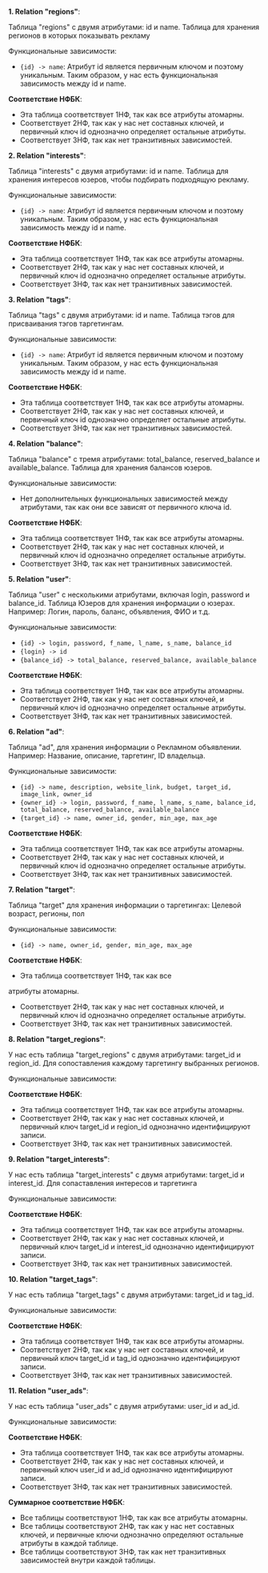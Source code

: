 **1. Relation "regions"**:

Таблица "regions" с двумя атрибутами: id и name.
Таблица для хранения регионов в которых показывать рекламу

Функциональные зависимости:
- `{id} -> name`: Атрибут id является первичным ключом и поэтому уникальным. Таким образом, у нас есть функциональная зависимость между id и name.

**Соответствие НФБК**:
- Эта таблица соответствует 1НФ, так как все атрибуты атомарны.
- Соответствует 2НФ, так как у нас нет составных ключей, и первичный ключ id однозначно определяет остальные атрибуты.
- Соответствует 3НФ, так как нет транзитивных зависимостей.

**2. Relation "interests"**:

Таблица "interests" с двумя атрибутами: id и name.
Таблица для хранения интересов юзеров, чтобы подбирать подходящую рекламу.

Функциональные зависимости:
- `{id} -> name`: Атрибут id является первичным ключом и поэтому уникальным. Таким образом, у нас есть функциональная зависимость между id и name.

**Соответствие НФБК**:
- Эта таблица соответствует 1НФ, так как все атрибуты атомарны.
- Соответствует 2НФ, так как у нас нет составных ключей, и первичный ключ id однозначно определяет остальные атрибуты.
- Соответствует 3НФ, так как нет транзитивных зависимостей.

**3. Relation "tags"**:

Таблица "tags" с двумя атрибутами: id и name.
Таблица тэгов для присваивания тэгов таргетингам.

Функциональные зависимости:
- `{id} -> name`: Атрибут id является первичным ключом и поэтому уникальным. Таким образом, у нас есть функциональная зависимость между id и name.

**Соответствие НФБК**:
- Эта таблица соответствует 1НФ, так как все атрибуты атомарны.
- Соответствует 2НФ, так как у нас нет составных ключей, и первичный ключ id однозначно определяет остальные атрибуты.
- Соответствует 3НФ, так как нет транзитивных зависимостей.

**4. Relation "balance"**:

Таблица "balance" с тремя атрибутами: total_balance, reserved_balance и available_balance.
Таблица для хранения балансов юзеров.

Функциональные зависимости:
- Нет дополнительных функциональных зависимостей между атрибутами, так как они все зависят от первичного ключа id.

**Соответствие НФБК**:
- Эта таблица соответствует 1НФ, так как все атрибуты атомарны.
- Соответствует 2НФ, так как у нас нет составных ключей, и первичный ключ id однозначно определяет остальные атрибуты.
- Соответствует 3НФ, так как нет транзитивных зависимостей.

**5. Relation "user"**:

Таблица "user" с несколькими атрибутами, включая login, password и balance_id.
Таблица Юзеров для хранения информации о юзерах. Например: Логин, пароль, баланс, объявления, ФИО и т.д.

Функциональные зависимости:

- `{id} -> login, password, f_name, l_name, s_name, balance_id`
- `{login} -> id`
- `{balance_id} -> total_balance, reserved_balance, available_balance`

**Соответствие НФБК**:
- Эта таблица соответствует 1НФ, так как все атрибуты атомарны.
- Соответствует 2НФ, так как у нас нет составных ключей, и первичный ключ id однозначно определяет остальные атрибуты.
- Соответствует 3НФ, так как нет транзитивных зависимостей.

**6. Relation "ad"**:

Таблица "ad", для хранения информации о Рекламном объявлении. Например: Название, описание, таргетинг, ID владельца.

Функциональные зависимости:
- `{id} -> name, description, website_link, budget, target_id, image_link, owner_id`
- `{owner_id} -> login, password, f_name, l_name, s_name, balance_id, total_balance, reserved_balance, available_balance`
- `{target_id} -> name, owner_id, gender, min_age, max_age`

**Соответствие НФБК**:
- Эта таблица соответствует 1НФ, так как все атрибуты атомарны.
- Соответствует 2НФ, так как у нас нет составных ключей, и первичный ключ id однозначно определяет остальные атрибуты.
- Соответствует 3НФ, так как нет транзитивных зависимостей.

**7. Relation "target"**:

Таблица "target" для хранения информации о таргетингах: Целевой возраст, регионы, пол

Функциональные зависимости:
- `{id} -> name, owner_id, gender, min_age, max_age`

**Соответствие НФБК**:
- Эта таблица соответствует 1НФ, так как все

 атрибуты атомарны.
- Соответствует 2НФ, так как у нас нет составных ключей, и первичный ключ id однозначно определяет остальные атрибуты.
- Соответствует 3НФ, так как нет транзитивных зависимостей.

**8. Relation "target_regions"**:

У нас есть таблица "target_regions" с двумя атрибутами: target_id и region_id. Для сопоставления каждому таргетингу выбранных регионов.

Функциональные зависимости:

**Соответствие НФБК**:
- Эта таблица соответствует 1НФ, так как все атрибуты атомарны.
- Соответствует 2НФ, так как у нас нет составных ключей, и первичный ключ target_id и region_id однозначно идентифицируют записи.
- Соответствует 3НФ, так как нет транзитивных зависимостей.

**9. Relation "target_interests"**:

У нас есть таблица "target_interests" с двумя атрибутами: target_id и interest_id. Для сопаставления интересов и таргетинга

Функциональные зависимости:

**Соответствие НФБК**:
- Эта таблица соответствует 1НФ, так как все атрибуты атомарны.
- Соответствует 2НФ, так как у нас нет составных ключей, и первичный ключ target_id и interest_id однозначно идентифицируют записи.
- Соответствует 3НФ, так как нет транзитивных зависимостей.

**10. Relation "target_tags"**:

У нас есть таблица "target_tags" с двумя атрибутами: target_id и tag_id.

Функциональные зависимости:

**Соответствие НФБК**:
- Эта таблица соответствует 1НФ, так как все атрибуты атомарны.
- Соответствует 2НФ, так как у нас нет составных ключей, и первичный ключ target_id и tag_id однозначно идентифицируют записи.
- Соответствует 3НФ, так как нет транзитивных зависимостей.

**11. Relation "user_ads"**:

У нас есть таблица "user_ads" с двумя атрибутами: user_id и ad_id.

Функциональные зависимости:

**Соответствие НФБК**:
- Эта таблица соответствует 1НФ, так как все атрибуты атомарны.
- Соответствует 2НФ, так как у нас нет составных ключей, и первичный ключ user_id и ad_id однозначно идентифицируют записи.
- Соответствует 3НФ, так как нет транзитивных зависимостей.

**Суммарное соответствие НФБК**:
- Все таблицы соответствуют 1НФ, так как все атрибуты атомарны.
- Все таблицы соответствуют 2НФ, так как у нас нет составных ключей, и первичные ключи однозначно определяют остальные атрибуты в каждой таблице.
- Все таблицы соответствуют 3НФ, так как нет транзитивных зависимостей внутри каждой таблицы.